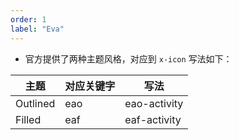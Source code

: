 ```yaml
---
order: 1
label: "Eva"
---
```


-   官方提供了两种主题风格，对应到 `x-icon` 写法如下：

| 主题     | 对应关键字 | 写法         |
| -------- | ---------- | ------------ |
| Outlined | eao        | eao-activity |
| Filled   | eaf        | eaf-activity |
